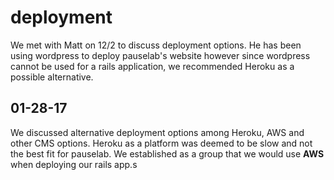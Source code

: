 deployment
==========

We met with Matt on 12/2 to discuss deployment options. He has been using wordpress
to deploy pauselab's website however since wordpress cannot be used for a rails
application, we recommended Heroku as a possible alternative.


## 01-28-17
We discussed alternative deployment options among Heroku, AWS and other CMS options.
Heroku as a platform was deemed to be slow and not the best fit for pauselab. We
established as a group that we would use **AWS** when deploying our rails app.s
